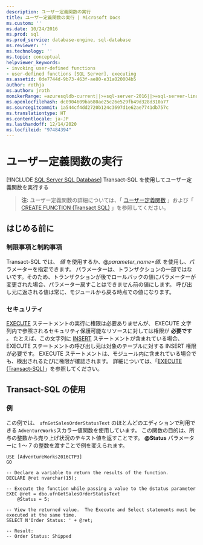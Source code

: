 ```yaml
---
description: ユーザー定義関数の実行
title: ユーザー定義関数の実行 | Microsoft Docs
ms.custom: ''
ms.date: 10/24/2016
ms.prod: sql
ms.prod_service: database-engine, sql-database
ms.reviewer: ''
ms.technology: ''
ms.topic: conceptual
helpviewer_keywords:
- invoking user-defined functions
- user-defined functions [SQL Server], executing
ms.assetid: 0de7744d-9b73-463f-ae80-e31a020004b5
author: rothja
ms.author: jroth
monikerRange: =azuresqldb-current||>=sql-server-2016||>=sql-server-linux-2017||=azuresqldb-mi-current
ms.openlocfilehash: dc0904609ba680ae25c26e529fb49d328d310a77
ms.sourcegitcommit: 1a544cf4dd2720b124c3697d1e62ae7741db757c
ms.translationtype: HT
ms.contentlocale: ja-JP
ms.lasthandoff: 12/14/2020
ms.locfileid: "97484394"
---
```

# <a name="execute-user-defined-functions"></a>ユーザー定義関数の実行
[!INCLUDE [SQL Server SQL Database](../../includes/applies-to-version/sql-asdb.md)]
  Transact-SQL を使用してユーザー定義関数を実行する
  

> **注:** ユーザー定義関数の詳細については、「  [ユーザー定義関数](user-defined-functions.md) 」および「 [CREATE FUNCTION (Transact SQL)](../../t-sql/statements/create-function-transact-sql.md) 」を参照してください。 
  
 
##  <a name="before-you-begin"></a><a name="BeforeYouBegin"></a> はじめる前に  
  
###  <a name="limitations-and-restrictions"></a><a name="Restrictions"></a> 制限事項と制約事項  
 Transact-SQL では、 *値* を使用するか、@*parameter_name*=*値.* を使用し、パラメーターを指定できます。 パラメーターは、トランザクションの一部ではないです。そのため、トランザクションが後でロールバックの値にパラメーターが変更された場合、パラメーター戻すことはできません前の値にします。 呼び出し元に返される値は常に、モジュールから戻る時点での値になります。  
  
###  <a name="security"></a><a name="Security"></a> セキュリティ  
  
 [EXECUTE](../../t-sql/language-elements/execute-transact-sql.md) ステートメントの実行に権限は必要ありませんが、 EXECUTE 文字列内で参照されるセキュリティ保護可能なリソースに対しては権限が **必要です** 。 たとえば、この文字列に [INSERT](../../t-sql/statements/insert-transact-sql.md) ステートメントが含まれている場合、EXECUTE ステートメントの呼び出し元は対象のテーブルに対する INSERT 権限が必要です。 EXECUTE ステートメントは、モジュール内に含まれている場合でも、検出されるたびに権限が確認されます。 詳細については、「[EXECUTE &#40;Transact-SQL&#41;](../../t-sql/language-elements/execute-transact-sql.md)」を参照してください。  
  
##  <a name="using-transact-sql"></a><a name="TsqlProcedure"></a> Transact-SQL の使用  
  
### <a name="example"></a>例 
  
この例では、 `ufnGetSalesOrderStatusText` のほとんどのエディションで利用できる `AdventureWorks`スカラー値関数を使用しています。  この関数の目的は、所与の整数から売り上げ状況のテキスト値を返すことです。  **\@Status** パラメーターに 1 ～ 7 の整数を渡すことで例を変えられます。
  
~~~tsql
USE [AdventureWorks2016CTP3]
GO  

-- Declare a variable to return the results of the function. 
DECLARE @ret nvarchar(15);   

-- Execute the function while passing a value to the @status parameter
EXEC @ret = dbo.ufnGetSalesOrderStatusText 
    @Status = 5; 

-- View the returned value.  The Execute and Select statements must be executed at the same time.  
SELECT N'Order Status: ' + @ret; 

-- Result:
-- Order Status: Shipped
~~~
  
  
  
